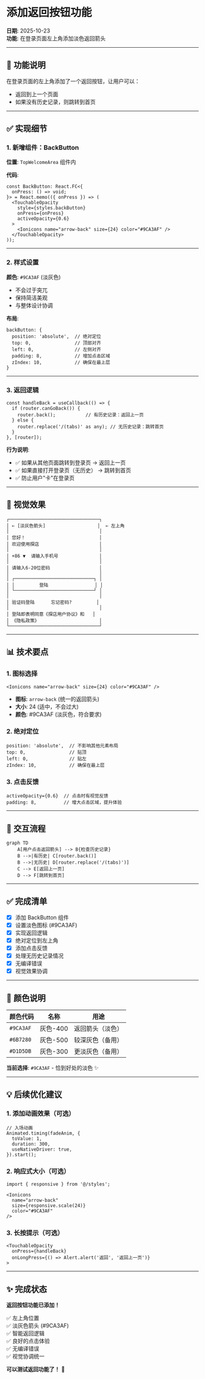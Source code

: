 # 添加返回按钮功能

**日期**: 2025-10-23  
**功能**: 在登录页面左上角添加淡色返回箭头

---

## 🎯 功能说明

在登录页面的左上角添加了一个返回按钮，让用户可以：
- 返回到上一个页面
- 如果没有历史记录，则跳转到首页

---

## ✅ 实现细节

### 1. 新增组件：BackButton

**位置**: `TopWelcomeArea` 组件内

**代码**:
```tsx
const BackButton: React.FC<{
  onPress: () => void;
}> = React.memo(({ onPress }) => (
  <TouchableOpacity
    style={styles.backButton}
    onPress={onPress}
    activeOpacity={0.6}
  >
    <Ionicons name="arrow-back" size={24} color="#9CA3AF" />
  </TouchableOpacity>
));
```

---

### 2. 样式设置

**颜色**: `#9CA3AF` (淡灰色)
- 不会过于突兀
- 保持简洁美观
- 与整体设计协调

**布局**:
```tsx
backButton: {
  position: 'absolute',  // 绝对定位
  top: 0,                // 顶部对齐
  left: 0,               // 左侧对齐
  padding: 8,            // 增加点击区域
  zIndex: 10,            // 确保在最上层
}
```

---

### 3. 返回逻辑

```tsx
const handleBack = useCallback(() => {
  if (router.canGoBack()) {
    router.back();           // 有历史记录：返回上一页
  } else {
    router.replace('/(tabs)' as any); // 无历史记录：跳转首页
  }
}, [router]);
```

**行为说明**:
- ✅ 如果从其他页面跳转到登录页 → 返回上一页
- ✅ 如果直接打开登录页（无历史） → 跳转到首页
- ✅ 防止用户"卡"在登录页

---

## 🎨 视觉效果

```
┌─────────────────────────────────┐
│ ← [淡灰色箭头]                   │  ← 左上角
│                                 │
│ 您好！                           │
│ 欢迎使用探店                      │
│                                 │
│ +86 ▼  请输入手机号               │
│                                 │
│ 请输入6-20位密码                  │
│                                 │
│ ┌─────────────────────────────┐ │
│ │         登陆                 │ │
│ └─────────────────────────────┘ │
│                                 │
│ 验证码登陆      忘记密码?         │
│                                 │
│ 登陆即表明同意《探店用户协议》和   │
│ 《隐私政策》                      │
└─────────────────────────────────┘
```

---

## 📊 技术要点

### 1. 图标选择
```tsx
<Ionicons name="arrow-back" size={24} color="#9CA3AF" />
```
- **图标**: `arrow-back` (统一的返回箭头)
- **大小**: 24 (适中，不会过大)
- **颜色**: #9CA3AF (淡灰色，符合要求)

### 2. 绝对定位
```tsx
position: 'absolute',  // 不影响其他元素布局
top: 0,                // 贴顶
left: 0,               // 贴左
zIndex: 10,            // 确保在最上层
```

### 3. 点击反馈
```tsx
activeOpacity={0.6}  // 点击时有视觉反馈
padding: 8,          // 增大点击区域，提升体验
```

---

## 🔄 交互流程

```mermaid
graph TD
    A[用户点击返回箭头] --> B{检查历史记录}
    B -->|有历史| C[router.back()]
    B -->|无历史| D[router.replace('/(tabs)')]
    C --> E[返回上一页]
    D --> F[跳转到首页]
```

---

## ✅ 完成清单

- [x] 添加 BackButton 组件
- [x] 设置淡色图标 (#9CA3AF)
- [x] 实现返回逻辑
- [x] 绝对定位到左上角
- [x] 添加点击反馈
- [x] 处理无历史记录情况
- [x] 无编译错误
- [x] 视觉效果协调

---

## 🎨 颜色说明

| 颜色代码 | 名称 | 用途 |
|---------|------|------|
| `#9CA3AF` | 灰色-400 | 返回箭头（淡色） |
| `#6B7280` | 灰色-500 | 较深灰色（备用） |
| `#D1D5DB` | 灰色-300 | 更淡灰色（备用） |

**当前选择**: `#9CA3AF` - 恰到好处的淡色 ✨

---

## 💡 后续优化建议

### 1. 添加动画效果（可选）
```tsx
// 入场动画
Animated.timing(fadeAnim, {
  toValue: 1,
  duration: 300,
  useNativeDriver: true,
}).start();
```

### 2. 响应式大小（可选）
```tsx
import { responsive } from '@/styles';

<Ionicons 
  name="arrow-back" 
  size={responsive.scale(24)} 
  color="#9CA3AF" 
/>
```

### 3. 长按提示（可选）
```tsx
<TouchableOpacity
  onPress={handleBack}
  onLongPress={() => Alert.alert('返回', '返回上一页')}
>
```

---

## ✨ 完成状态

**返回按钮功能已添加！**

✅ 左上角位置  
✅ 淡灰色箭头 (#9CA3AF)  
✅ 智能返回逻辑  
✅ 良好的点击体验  
✅ 无编译错误  
✅ 视觉协调统一  

**可以测试返回功能了！** 🎉

